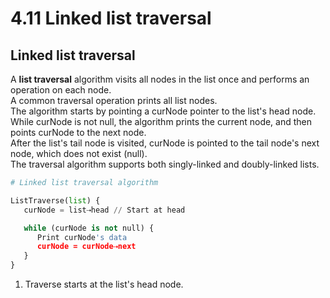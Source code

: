 # 4.11 Linked list traversal

## Linked list traversal
A **list traversal** algorithm visits all nodes in the list once and performs an operation on each node.   
A common traversal operation prints all list nodes.    
The algorithm starts by pointing a curNode pointer to the list's head node.   
While curNode is not null, the algorithm prints the current node, and then points curNode to the next node.   
After the list's tail node is visited, curNode is pointed to the tail node's next node, which does not exist (null).   
The traversal algorithm supports both singly-linked and doubly-linked lists.   

```python
# Linked list traversal algorithm

ListTraverse(list) {
   curNode = list⇢head // Start at head

   while (curNode is not null) { 
      Print curNode's data        
      curNode = curNode⇢next
   }
}
```

1. Traverse starts at the list's head node.

